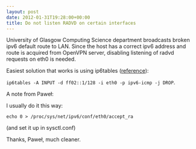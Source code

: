 ```yaml
---
layout: post
date: 2012-01-31T19:28:00+00:00
title: Do not listen RADVD on certain interfaces
---
```


University of Glasgow Computing Science department broadcasts broken ipv6
default route to LAN.  Since the host has a correct ipv6 address and route is
acquired from OpenVPN server, disabling listening of radvd requests on eth0 is
needed.

Easiest solution that works is using ip6tables ([reference]):

`ip6tables -A INPUT -d ff02::1/128 -i eth0 -p ipv6-icmp -j DROP`.

A note from Paweł:

I usually do it this way:

    echo 0 > /proc/sys/net/ipv6/conf/eth0/accept_ra

(and set it up in sysctl.conf)

Thanks, Paweł, much cleaner.

[reference]: http://comments.gmane.org/gmane.comp.security.firewalls.netfilter.general/37227 "How to block DHCPv4/v6, ARP, RADVD with ebtables/iptables on bridge?"
